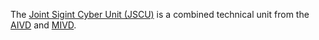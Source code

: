 The [Joint Sigint Cyber Unit (JSCU)](https://github.com/JSCU-NL) is a combined technical unit from the [AIVD](https://www.aivd.nl/) and [MIVD](https://www.defensie.nl/onderwerpen/militaire-inlichtingen-en-veiligheid).
